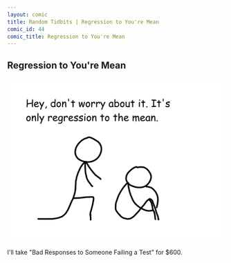 ```yaml
---
layout: comic
title: Random Tidbits | Regression to You're Mean
comic_id: 44
comic_title: Regression to You're Mean
---
```


## Regression to You're Mean

![](/assets/images/44.png)

I'll take "Bad Responses to Someone Failing a Test" for $600.
